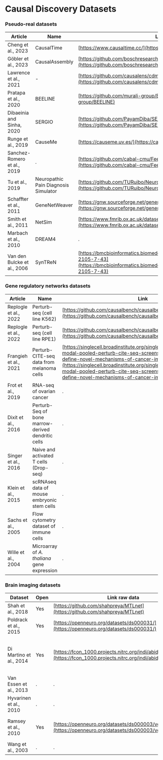# Causal Discovery Datasets

### Pseudo-real datasets

| Article                          | Name                             | Link                                                                                        |
|----------------------------------|----------------------------------|---------------------------------------------------------------------------------------------|
| Cheng et al., 2023               | CausalTime                       | [https://www.causaltime.cc/](https://www.causaltime.cc/)                                    |
| Göbler et al., 2023              | CausalAssembly                   | [https://github.com/boschresearch/causalAssembly](https://github.com/boschresearch/causalAssembly) |
| Lawrence et al., 2021            | -                                | [https://github.com/causalens/cdml-neurips2020](https://github.com/causalens/cdml-neurips2020) |
| Pratapa et al., 2020             | BEELINE                          | [https://github.com/murali-group/BEELINE](https://github.com/murali-group/BEELINE)          |
| Dibaeinia and Sinha, 2020        | SERGIO                           | [https://github.com/PayamDiba/SERGIO](https://github.com/PayamDiba/SERGIO)                  |
| Runge et al., 2019               | CauseMe                          | [https://causeme.uv.es/](https://causeme.uv.es/)                                            |
| Sanchez-Romero et al., 2019      | .                                | [https://github.com/cabal-cmu/Feedback-Discovery](https://github.com/cabal-cmu/Feedback-Discovery) |
| Tu et al., 2019                  | Neuropathic Pain Diagnosis Simulator | [https://github.com/TURuibo/Neuropathic-Pain-Diagnosis-Simulator](https://github.com/TURuibo/Neuropathic-Pain-Diagnosis-Simulator) |
| Schaffter et al., 2011           | GeneNetWeaver                    | [https://gnw.sourceforge.net/genenetweaver.html](https://gnw.sourceforge.net/genenetweaver.html) |
| Smith et al., 2011               | NetSim                           | [https://www.fmrib.ox.ac.uk/datasets/netsim/](https://www.fmrib.ox.ac.uk/datasets/netsim/)  |
| Marbach et al., 2010             | DREAM4                           | .                                                                                           |
| Van den Bulcke et al., 2006      | SynTReN                          | [https://bmcbioinformatics.biomedcentral.com/articles/10.1186/1471-2105-7-43](https://bmcbioinformatics.biomedcentral.com/articles/10.1186/1471-2105-7-43) |

### Gene regulatory networks datasets
| Article                | Name                                                    | Link                                                                                                                 |
|------------------------|---------------------------------------------------------|----------------------------------------------------------------------------------------------------------------------|
| Replogle et al., 2022  | Perturb-seq (cell line K562)                            | [https://github.com/causalbench/causalbench](https://github.com/causalbench/causalbench)                             |
| Replogle et al., 2022  | Perturb-seq (cell line RPE1)                            | [https://github.com/causalbench/causalbench](https://github.com/causalbench/causalbench)                             |
| Frangieh et al., 2021  | Perturb-CITE-seq data from melanoma cells               | [https://singlecell.broadinstitute.org/single_cell/study/SCP1064/multi-modal-pooled-perturb-cite-seq-screens-in-patient-models-define-novel-mechanisms-of-cancer-immune-evasion](https://singlecell.broadinstitute.org/single_cell/study/SCP1064/multi-modal-pooled-perturb-cite-seq-screens-in-patient-models-define-novel-mechanisms-of-cancer-immune-evasion) |
| Frot et al., 2019      | RNA-seq of ovarian cancer                               | .                                                                                                                    |
| Dixit et al., 2016     | Perturb-Seq of bone marrow-derived dendritic cells      | .                                                                                                                    |
| Singer et al., 2016    | Naive and activated T cells (Drop-seq)                  | .                                                                                                                    |
| Klein et al., 2015     | scRNAseq data of mouse embryonic stem cells             | .                                                                                                                    |
| Sachs et al., 2005     | Flow cytometry dataset of immune cells                  | .                                                                                                                    |
| Wille et al., 2004     | Microarray of *A. thaliana* gene expression             | .                                                                                                                    |

### Brain imaging datasets
| Dataset                      | Open | Link raw data                                               | Link preprocessed                                                                                   |
|------------------------------|------|-------------------------------------------------------------|-----------------------------------------------------------------------------------------------------|
| Shah et al., 2018            | Yes  | [https://github.com/shahpreya/MTLnet](https://github.com/shahpreya/MTLnet) | -                                                                                                   |
| Poldrack et al., 2015        | Yes  | [https://openneuro.org/datasets/ds000031/](https://openneuro.org/datasets/ds000031/) | .                                                                                                   |
| Di Martino et al., 2014      | Yes  | [https://fcon_1000.projects.nitrc.org/indi/abide/](https://fcon_1000.projects.nitrc.org/indi/abide/) | [http://preprocessed-connectomes-project.org/abide/download.html](http://preprocessed-connectomes-project.org/abide/download.html) |
| Van Essen et al., 2013       | .    | .                                                           | .                                                                                                   |
| Hyvarinen et al., 2010       | .    | .                                                           | .                                                                                                   |
| Ramsey et al., 2010          | Yes  | [https://openneuro.org/datasets/ds000003/versions/00001](https://openneuro.org/datasets/ds000003/versions/00001) | [https://github.com/cabal-cmu/Feedback-Discovery](https://github.com/cabal-cmu/Feedback-Discovery) |
| Wang et al., 2003            | .    | .                                                           | .                                                                                                   |

